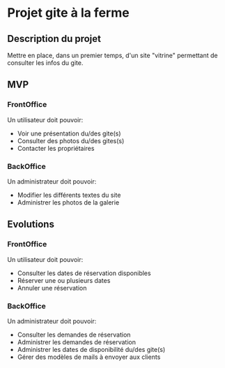 # Projet gite à la ferme

## Description du projet

Mettre en place, dans un premier temps, d'un site "vitrine" permettant de consulter les infos du gite.

## MVP

### FrontOffice

Un utilisateur doit pouvoir:
  
  * Voir une présentation du/des gite(s)
  * Consulter des photos du/des gites(s)
  * Contacter les propriétaires

### BackOffice

Un administrateur doit pouvoir:

  * Modifier les différents textes du site
  * Administrer les photos de la galerie

## Evolutions

### FrontOffice

Un utilisateur doit pouvoir:
  
  * Consulter les dates de réservation disponibles
  * Réserver une ou plusieurs dates
  * Annuler une réservation

### BackOffice

Un administrateur doit pouvoir:

  * Consulter les demandes de réservation
  * Administrer les demandes de réservation
  * Administrer les dates de disponibilité du/des gite(s)
  * Gérer des modèles de mails à envoyer aux clients
